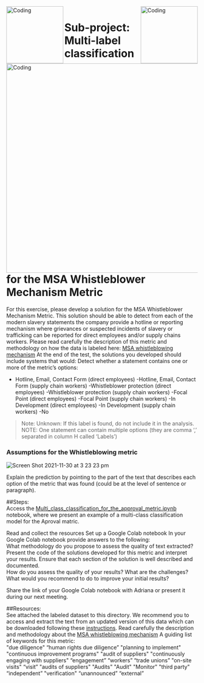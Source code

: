<img align="left" alt="Coding" width="150" src="https://user-images.githubusercontent.com/64998301/143171138-777e6d3d-3442-4872-8ada-e1bd311a49f9.png">
 
<img align="right" alt="Coding" width="150" src="https://user-images.githubusercontent.com/64998301/143171267-86860e2b-8a25-440e-b778-a860ceac7e99.png">
 
<img align="left" alt="Coding" width="550" src="https://cdn.dribbble.com/users/1581085/screenshots/3984307/media/826088ba21447e50a7e525eb592774a3.gif">




# Sub-project: Multi-label classification for the MSA Whistleblower Mechanism Metric


For this exercise, please develop a solution for the MSA Whistleblower Mechanism Metric. This solution should be able to detect from each of the modern slavery statements the company provide a hotline or reporting mechanism where grievances or suspected incidents of slavery or trafficking can be reported for direct employees and/or supply chains workers. 
Please read carefully the description of this metric and methodology  on how the data is labeled here: [MSA whistleblowing mechanism](https://wikirate.org/Walk_Free_Foundation+MSA_whistleblowing_mechanism_revised)
At the end of the test, the solutions you developed should include systems that would: 
Detect whether a statement contains one or more of the metric’s options:  
- Hotline, Email, Contact Form (direct employees)
-Hotline, Email, Contact Form (supply chain workers)
-Whistleblower protection (direct employees)
-Whistleblower protection (supply chain workers)
-Focal Point (direct employees)
-Focal Point (supply chain workers)
-In Development (direct employees)
-In Development (supply chain workers)
-No
> Note: Unknown: If this label is found, do not include it in the analysis.  
> NOTE: One statement can contain multiple options (they are comma ‘,’ separated in column H  called ‘Labels’) 




### Assumptions for the Whistleblowing metric
![Screen Shot 2021-11-30 at 3 23 23 pm](https://user-images.githubusercontent.com/64998301/143990347-1611f99c-c822-424b-a62b-29905a31f000.png)








Explain the prediction by pointing to the part of the text that describes each option of the  metric that was found (could be at the level of sentence or paragraph).  

##Steps:  
Access the [Multi_class_classification_for_the_approval_metric.ipynb](https://github.com/the-future-society/Project-AIMS-AI-against-Modern-Slavery/blob/1fe5bbcf0eef6b0997eef6e14337d92096525175/%F0%9F%93%94%20Model%20for%20multi-class%20and%20multi-label%20classification%20for%20core%20metrics/Multi_class_classification_for_the_approval_metric.ipynb) notebook, where we present an example of a multi-class classification model for the Aproval matric. 

Read and collect the resources 
Set up a Google Colab notebook 
In your Google Colab notebook provide answers to the following:  
What methodology do you propose to assess the quality of text extracted? 
Present the code of the solutions developed for this metric and interpret your results.  Ensure that each section of the solution is well described and documented.  
How do you assess the quality of your results? What are the challenges? What would  you recommend to do to improve your initial results? 

Share the link of your Google Colab notebook with Adriana or present it during our next meeting. 

##Resources:  
See attached the labeled dataset to this directory. We recommend you to access and extract the text from an updated version of this data which can be downloaded following these [instructions](https://github.com/the-future-society/Project-AIMS-AI-against-Modern-Slavery/tree/main/%F0%9F%97%84%EF%B8%8F%20Data%20and%20text%20extraction/WikiRate). 
Read carefully the description and methodology about the  [MSA whistleblowing mechanism](https://wikirate.org/Walk_Free_Foundation+MSA_whistleblowing_mechanism_revised)
A guiding list of keywords for this metric:  
 "due diligence" 
 “human rights due diligence” 
 "planning to implement" 
 "continuous improvement programs" 
 "audit of suppliers"
 "continuously engaging with suppliers" 
“engagement” 
 “workers” 
 “trade unions” 
 "on-site visits" 
 “visit” 
 "audits of suppliers" 
 "Audits" 
"Audit" 
 "Monitor" 
 "third party" 
 “independent” 
 "verification" 
 “unannounced” 
 “external” 

